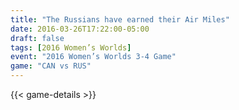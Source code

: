 ```yaml
---
title: "The Russians have earned their Air Miles"
date: 2016-03-26T17:22:00-05:00
draft: false
tags: [2016 Women’s Worlds]
event: "2016 Women’s Worlds 3-4 Game"
game: "CAN vs RUS"
---
```

{{< game-details >}}
<!--more--> 